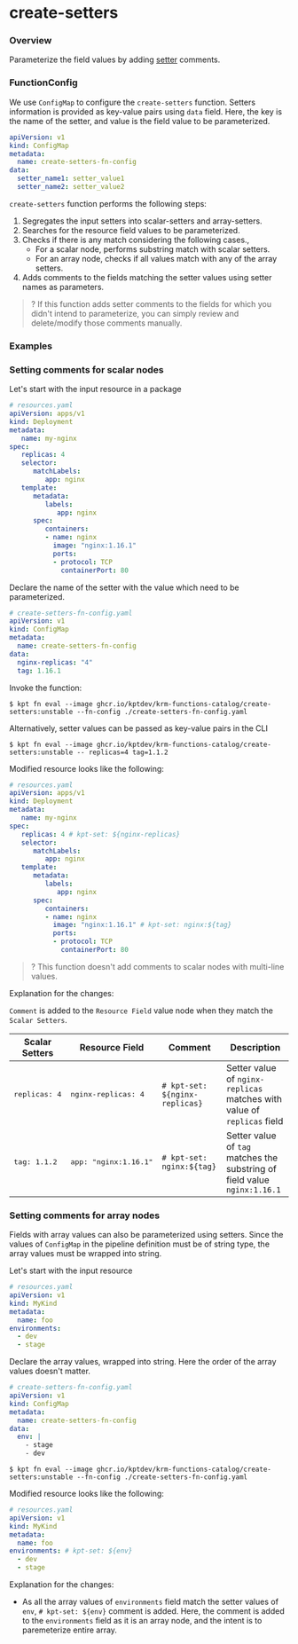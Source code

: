 # create-setters

### Overview

<!--mdtogo:Short-->

Parameterize the field values by adding [setter] comments.

<!--mdtogo-->

### FunctionConfig

<!--mdtogo:Long-->

We use `ConfigMap` to configure the `create-setters` function. Setters information
is provided as key-value pairs using `data` field.
Here, the key is the name of the setter, and value is the field value to be parameterized.

```yaml
apiVersion: v1
kind: ConfigMap
metadata:
  name: create-setters-fn-config
data:
  setter_name1: setter_value1
  setter_name2: setter_value2
```

`create-setters` function performs the following steps:
1. Segregates the input setters into scalar-setters and array-setters.
2. Searches for the resource field values to be parameterized.
3. Checks if there is any match considering the following cases.,
   - For a scalar node, performs substring match with scalar setters.
   - For an array node, checks if all values match with any of the array setters.
4. Adds comments to the fields matching the setter values using setter names as parameters.

>? If this function adds setter comments to the fields for which you didn't intend to parameterize,
you can simply review and delete/modify those comments manually.

<!--mdtogo-->

### Examples

<!--mdtogo:Examples-->

### Setting comments for scalar nodes

Let's start with the input resource in a package

```yaml
# resources.yaml
apiVersion: apps/v1
kind: Deployment
metadata:
   name: my-nginx
spec:
   replicas: 4
   selector:
      matchLabels:
         app: nginx
   template:
      metadata:
         labels:
            app: nginx
      spec:
         containers:
         - name: nginx
           image: "nginx:1.16.1"
           ports:
           - protocol: TCP
             containerPort: 80
```

Declare the name of the setter with the value which need to be parameterized.

```yaml
# create-setters-fn-config.yaml
apiVersion: v1
kind: ConfigMap
metadata:
  name: create-setters-fn-config
data:
  nginx-replicas: "4"
  tag: 1.16.1
```

Invoke the function:

```shell
$ kpt fn eval --image ghcr.io/kptdev/krm-functions-catalog/create-setters:unstable --fn-config ./create-setters-fn-config.yaml
```

Alternatively, setter values can be passed as key-value pairs in the CLI

```shell
$ kpt fn eval --image ghcr.io/kptdev/krm-functions-catalog/create-setters:unstable -- replicas=4 tag=1.1.2
```

Modified resource looks like the following:

```yaml
# resources.yaml
apiVersion: apps/v1
kind: Deployment
metadata:
   name: my-nginx
spec:
   replicas: 4 # kpt-set: ${nginx-replicas}
   selector:
      matchLabels:
         app: nginx
   template:
      metadata:
         labels:
            app: nginx
      spec:
         containers:
         - name: nginx
           image: "nginx:1.16.1" # kpt-set: nginx:${tag}
           ports:
           - protocol: TCP
             containerPort: 80
```

>? This function doesn't add comments to scalar nodes with multi-line values.

Explanation for the changes:

`Comment` is added to the `Resource Field` value node when they match the `Scalar Setters`.

| Scalar Setters            | Resource Field                | Comment                            | Description     |
|---------------------------|---------------------------|------------------------------------|-----------------|
| <pre>replicas: 4</pre>    | <pre>nginx-replicas: 4</pre>  | `# kpt-set: ${nginx-replicas}`    | Setter value of `nginx-replicas` matches with value of `replicas` field  |
| <pre>tag: 1.1.2</pre> | <pre>app: "nginx:1.16.1"</pre> | `# kpt-set: nginx:${tag}`       | Setter value of `tag` matches the substring of field value `nginx:1.16.1`   |

### Setting comments for array nodes

Fields with array values can also be parameterized using setters. Since the values of `ConfigMap`
in the pipeline definition must be of string type, the array values must be wrapped into
string.

Let's start with the input resource

```yaml
# resources.yaml
apiVersion: v1
kind: MyKind
metadata:
  name: foo
environments:
  - dev
  - stage
```

Declare the array values, wrapped into string. Here the order of the array values
doesn't matter.

```yaml
# create-setters-fn-config.yaml
apiVersion: v1
kind: ConfigMap
metadata:
  name: create-setters-fn-config
data:
  env: |
    - stage
    - dev
```

```shell
$ kpt fn eval --image ghcr.io/kptdev/krm-functions-catalog/create-setters:unstable --fn-config ./create-setters-fn-config.yaml
```

Modified resource looks like the following:

```yaml
# resources.yaml
apiVersion: v1
kind: MyKind
metadata:
  name: foo
environments: # kpt-set: ${env}
  - dev
  - stage
```

Explanation for the changes:
- As all the array values of `environments` field match the setter values of `env`, `# kpt-set: ${env}` comment is added.
Here, the comment is added to the `environments` field as it is an array node, and the intent is to paremeterize entire array.
<!--mdtogo-->

[setter]: https://catalog.kpt.dev/apply-setters/v0.1/?id=definitions
